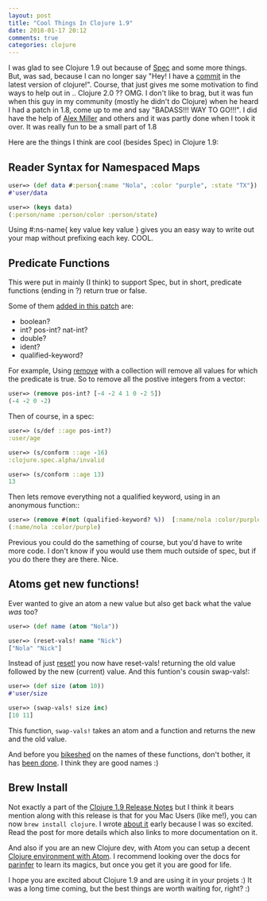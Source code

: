 ```yaml
---
layout: post
title: "Cool Things In Clojure 1.9"
date: 2018-01-17 20:12
comments: true
categories: clojure
---
```


I was glad to see Clojure 1.9 out because of [Spec](https://clojure.org/guides/spec) and some more things. But, was sad, because I can no longer say "Hey! I have a [commit](https://dev.clojure.org/jira/browse/CLJ-1449) in the latest version of clojure!". Course, that just gives me some motivation to find ways to help out in .. Clojure 2.0 ?? OMG. I don't like to brag, but it was fun when this guy in my community (mostly he didn't do Clojure) when he heard I had a patch in 1.8, come up to me and say "BADASS!!! WAY TO GO!!!". I did have the help of [Alex Miller](https://twitter.com/puredanger) and others and it was partly done when I took it over. It was really fun to be a small part of 1.8

Here are the things I think are cool (besides Spec) in Clojure 1.9:

## Reader Syntax for Namespaced Maps

```clojure
user=> (def data #:person{:name "Nola", :color "purple", :state "TX"})
#'user/data

user=> (keys data)
(:person/name :person/color :person/state)
```

Using #:ns-name{ key value key value } gives you an easy way to write out your map without prefixing each key. COOL.

## Predicate Functions 

This were put in mainly (I think) to support Spec, but in short, predicate functions (ending in ?) return true or false. 

Some of them [added in this patch](https://github.com/clojure/clojure/blob/master/changes.md#13-new-predicates) are: 

  * boolean?
  * int? pos-int? nat-int?
  * double? 
  * ident?  
  * qualified-keyword?

For example, Using [remove](https://clojuredocs.org/clojure.core/remove) with a collection will remove all values for which the predicate is true. So to remove all the postive integers from a vector: 

```clojure
user=> (remove pos-int? [-4 -2 4 1 0 -2 5])
(-4 -2 0 -2)
```

Then of course, in a spec: 

```clojure
user=> (s/def ::age pos-int?)
:user/age

user=> (s/conform ::age -16)
:clojure.spec.alpha/invalid

user=> (s/conform ::age 13)
13
```

Then lets remove everything not a qualified keyword, using in an anonymous function:: 

```clojure
user=> (remove #(not (qualified-keyword? %))  [:name/nola :color/purple 1 5 0])
(:name/nola :color/purple)
```

Previous you could do the samething of course, but you'd have to write more code. I don't know if you would use them much outside of spec, but if you do there they are there. Nice.

##  Atoms get new functions! 

Ever wanted to give an atom a new value but also get back what the value *was* too? 

```clojure
user=> (def name (atom "Nola"))

user=> (reset-vals! name "Nick")
["Nola" "Nick"]
```

Instead of just [reset!](https://clojuredocs.org/clojure.core/reset!) you now have reset-vals! returning the old value followed by the new (current) value. And this funtion's cousin swap-vals!:

```clojure
user=> (def size (atom 10))
#'user/size

user=> (swap-vals! size inc)
[10 11]
```

This function, `swap-vals!` takes an atom and a function and returns the new and the old value. 

And before you [bikeshed](https://en.wiktionary.org/wiki/bikeshedding) on the names of these functions, don't bother, it has [been done](https://dev.clojure.org/jira/browse/CLJ-1454). I think they are good names :) 

## Brew Install

Not exactly a part of the [Clojure 1.9 Release Notes](https://clojure.org/news/2017/12/08/clojure19) but I think it bears mention along with this release is that for you Mac Users (like me!), you can now `brew install clojure`. I wrote [about it](http://www.rubygeek.com/2017/12/27/getting-started-with-clojure-is-now-easier-than-ever-mac/) early because I was so excited. Read the post for more details which also links to more documentation on it.

And also if you are an new Clojure dev, with Atom you can setup a decent [Clojure environment with Atom](https://medium.com/@jacekschae/slick-clojure-editor-setup-with-atom-a3c1b528b722?__s=gbwqypueretgonjwasja). I recommend looking over the docs for [parinfer](https://shaunlebron.github.io/parinfer/) to learn its magics, but once you get it you are good for life.

I hope you are excited about Clojure 1.9 and are using it in your projets :) It was a long time coming, but the best things are worth waiting for, right? :)



 

 

